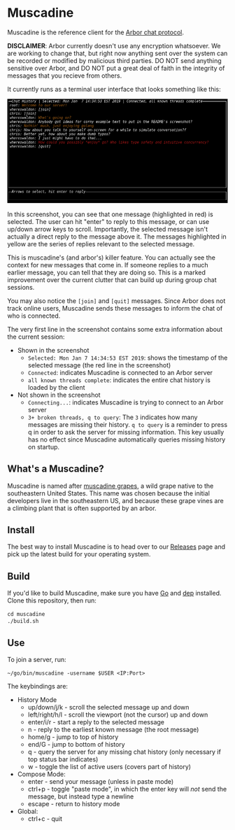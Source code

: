 # Muscadine

Muscadine is the reference client for the [Arbor chat protocol](https://github.com/arborchat/protocol).

**DISCLAIMER**: Arbor currently doesn't use any encryption whatsoever. We are working to change that, but
right now anything sent over the system can be recorded or modified by malicious third parties. DO NOT
send anything sensitive over Arbor, and DO NOT put a great deal of faith in the integrity of messages
that you recieve from others.

It currently runs as a terminal user interface that looks something like this:

![muscadine screenshot](./img/readme-screenshot.png)

In this screenshot, you can see that one message (highlighted in red) is selected. The user can hit "enter"
to reply to this message, or can use up/down arrow keys to scroll. Importantly, the selected message isn't
actually a direct reply to the message above it. The messages highlighted in yellow are the series of replies
relevant to the selected message.

This is muscadine's (and arbor's) killer feature. You can actually see the context for new messages that come
in. If someone replies to a much earlier message, you can tell that they are doing so. This is a marked improvement
over the current clutter that can build up during group chat sessions.

You may also notice the `[join]` and `[quit]` messages. Since Arbor does not track online users, Muscadine sends these
messages to inform the chat of who is connected.

The very first line in the screenshot contains some extra information about the current session:

- Shown in the screenshot
    - `Selected: Mon Jan 7 14:34:53 EST 2019`: shows the timestamp of the selected message (the red line in the screenshot)
    - `Connected`: indicates Muscadine is connected to an Arbor server
    - `all known threads complete`: indicates the entire chat history is loaded by the client
- Not shown in the screenshot
    - `Connecting...`: indicates Muscadine is trying to connect to an Arbor server
    - `3+ broken threads, q to query`: The `3` indicates how many messages are missing their history. `q to query` is a
    reminder to press q in order to ask the server for missing information. This key usually has no effect since Muscadine
    automatically queries missing history on startup.

## What's a Muscadine?

Muscadine is named after [muscadine grapes](https://en.wikipedia.org/wiki/Vitis_rotundifolia), a wild grape native to the
southeastern United States. This name was chosen because the initial developers live in the southeastern US, and because
these grape vines are a climbing plant that is often supported by an arbor.

## Install

The best way to install Muscadine is to head over to our [Releases](https://github.com/arborchat/muscadine/releases) page and pick up the latest build for your operating system.

## Build

If you'd like to build Muscadine, make sure you have [Go](https://golang.org/) and [dep](https://github.com/golang/dep) installed. Clone this repository, then run:

```
cd muscadine
./build.sh
```

## Use

To join a server, run:

```
~/go/bin/muscadine -username $USER <IP:Port>
```

The keybindings are:

- History Mode
    - up/down/j/k - scroll the selected message up and down
    - left/right/h/l - scroll the viewport (not the cursor) up and down
    - enter/i/r - start a reply to the selected message
    - n - reply to the earliest known message (the root message)
    - home/g - jump to top of history
    - end/G - jump to bottom of history
    - q - query the server for any missing chat history (only necessary if top status bar indicates)
    - w - toggle the list of active users (covers part of history)
- Compose Mode:
    - enter - send your message (unless in paste mode)
    - ctrl+p - toggle "paste mode", in which the enter key will *not* send the message, but instead type a newline
    - escape - return to history mode
- Global:
    - ctrl+c - quit

